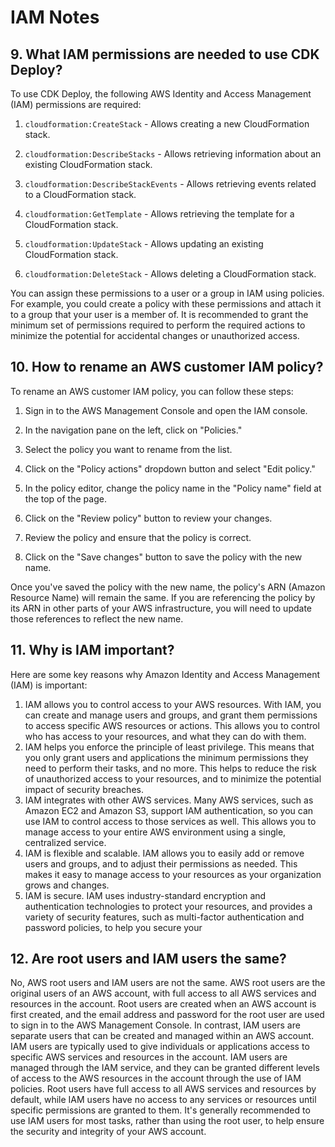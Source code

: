 # IAM Notes
## 9. What IAM permissions are needed to use CDK Deploy?
To use CDK Deploy, the following AWS Identity and Access Management (IAM) permissions are required:

1. `cloudformation:CreateStack` - Allows creating a new CloudFormation stack.

2. `cloudformation:DescribeStacks` - Allows retrieving information about an existing CloudFormation stack.

3. `cloudformation:DescribeStackEvents` - Allows retrieving events related to a CloudFormation stack.

4. `cloudformation:GetTemplate` - Allows retrieving the template for a CloudFormation stack.

5. `cloudformation:UpdateStack` - Allows updating an existing CloudFormation stack.

6. `cloudformation:DeleteStack` - Allows deleting a CloudFormation stack.

You can assign these permissions to a user or a group in IAM using policies. For example, you could create a policy with these permissions and attach it to a group that your user is a member of. It is recommended to grant the minimum set of permissions required to perform the required actions to minimize the potential for accidental changes or unauthorized access.

## 10. How to rename an AWS customer IAM policy?
To rename an AWS customer IAM policy, you can follow these steps:

1. Sign in to the AWS Management Console and open the IAM console.

2. In the navigation pane on the left, click on "Policies."

3. Select the policy you want to rename from the list.

4. Click on the "Policy actions" dropdown button and select "Edit policy."

5. In the policy editor, change the policy name in the "Policy name" field at the top of the page.

6. Click on the "Review policy" button to review your changes.

7. Review the policy and ensure that the policy is correct.

8. Click on the "Save changes" button to save the policy with the new name.

Once you've saved the policy with the new name, the policy's ARN (Amazon Resource Name) will remain the same. If you are referencing the policy by its ARN in other parts of your AWS infrastructure, you will need to update those references to reflect the new name.

## 11. Why is IAM important?
Here are some key reasons why Amazon Identity and Access Management (IAM) is
important:
1. IAM allows you to control access to your AWS resources. With IAM, you can create
and manage users and groups, and grant them permissions to access specific AWS
resources or actions. This allows you to control who has access to your resources, and
what they can do with them.
2. IAM helps you enforce the principle of least privilege. This means that you only grant
users and applications the minimum permissions they need to perform their tasks, and
no more. This helps to reduce the risk of unauthorized access to your resources, and to
minimize the potential impact of security breaches.
3. IAM integrates with other AWS services. Many AWS services, such as Amazon EC2
and Amazon S3, support IAM authentication, so you can use IAM to control access to
those services as well. This allows you to manage access to your entire AWS
environment using a single, centralized service.
4. IAM is flexible and scalable. IAM allows you to easily add or remove users and
groups, and to adjust their permissions as needed. This makes it easy to manage
access to your resources as your organization grows and changes.
5. IAM is secure. IAM uses industry-standard encryption and authentication
technologies to protect your resources, and provides a variety of security features,
such as multi-factor authentication and password policies, to help you secure your

## 12. Are root users and IAM users the same?
No, AWS root users and IAM users are not the same. AWS root users are the original users
of an AWS account, with full access to all AWS services and resources in the account. Root
users are created when an AWS account is first created, and the email address and password
for the root user are used to sign in to the AWS Management Console.
In contrast, IAM users are separate users that can be created and managed within an AWS
account. IAM users are typically used to give individuals or applications access to specific
AWS services and resources in the account. IAM users are managed through the IAM
service, and they can be granted different levels of access to the AWS resources in the
account through the use of IAM policies.
Root users have full access to all AWS services and resources by default, while IAM users
have no access to any services or resources until specific permissions are granted to them. It's
generally recommended to use IAM users for most tasks, rather than using the root user, to
help ensure the security and integrity of your AWS account.
